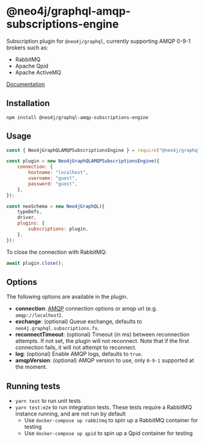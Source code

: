 # @neo4j/graphql-amqp-subscriptions-engine

Subscription plugin for `@neo4j/graphql`, currently supporting AMQP 0-9-1 brokers such as:

* RabbitMQ
* Apache Qpid
* Apache ActiveMQ

[Documentation](https://neo4j.com/docs/graphql-manual/current/subscriptions/)

## Installation

```
npm install @neo4j/graphql-amqp-subscriptions-engine
```

## Usage

```javascript
const { Neo4jGraphQLAMQPSubscriptionsEngine } = require("@neo4j/graphql-amqp-subscriptions-engine");

const plugin = new Neo4jGraphQLAMQPSubscriptionsEngine({
    connection: {
        hostname: "localhost",
        username: "guest",
        password: "guest",
    },
});

const neoSchema = new Neo4jGraphQL({
    typeDefs,
    driver,
    plugins: {
        subscriptions: plugin,
    },
});
```

To close the connection with RabbitMQ:

```javascript
await plugin.close();
```

## Options

The following options are available in the plugin.

* **connection**: [AMQP](https://www.npmjs.com/package/amqplib) connection options or amqp url (e.g. `amqp://localhost`).
* **exchange**: (optional) Queue exchange, defaults to `neo4j.graphql.subscriptions.fx`.
* **reconnectTimeout**: (optional) Timeout (in ms) between reconnection attempts. If not set, the plugin will not reconnect. Note that if the first connection fails, it will not attempt to reconnect.
* **log**: (optional) Enable AMQP logs, defaults to `true`.
* **amqpVersion**: (optional) AMQP version to use, only `0-9-1` supported at the moment.

## Running tests

* `yarn test` to run unit tests
* `yarn test:e2e` to run integration tests. These tests require a RabbitMQ instance running, and are not run by default
  * Use `docker-compose up rabbitmq` to spin up a RabbitMQ container for testing
  * Use `docker-compose up qpid` to spin up a Qpid container for testing
